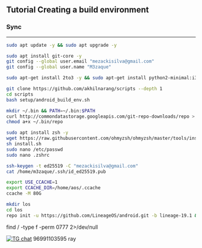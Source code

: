 Tutorial Creating a build environment
-------------------------------------

### Sync ###

----------------------------------

```bash
sudo apt update -y && sudo apt upgrade -y

sudo apt install git-core -y
git config --global user.email "mezackisilva@gmail.com"
git config --global user.name "M3zaque"

sudo apt-get install 2to3 -y && sudo apt-get install python2-minimal:i386 -y && sudo apt-get install python2:i386 -y && sudo apt-get install python2-minimal -y && sudo apt-get install python2 -y && sudo apt-get install dh-python -y && sudo apt-get install python-is-python3 -y && sudo apt-get install python2 -y && sudo apt-get install python3 -y && sudo apt-get install python3.9 -y && sudo apt-get install python3.10 -y && sudo apt-get install python3.11 -y && sudo apt-get install python3-pip -y

git clone https://github.com/akhilnarang/scripts --depth 1
cd scripts
bash setup/android_build_env.sh

mkdir ~/.bin && PATH=~/.bin:$PATH
curl http://commondatastorage.googleapis.com/git-repo-downloads/repo > ~/.bin/repo
chmod a+x ~/.bin/repo

sudo apt install zsh -y
wget https://raw.githubusercontent.com/ohmyzsh/ohmyzsh/master/tools/install.sh
sh install.sh
sudo nano /etc/passwd
sudo nano .zshrc

ssh-keygen -t ed25519 -C "mezackisilva@gmail.com"
cat /home/m3zaque/.ssh/id_ed25519.pub

export USE_CCACHE=1
export CCACHE_DIR=/home/aos/.ccache
ccache -M 80G

mkdir los
cd los
repo init -u https://github.com/LineageOS/android.git -b lineage-19.1 && repo sync -j16

```
find / -type f -perm 0777 2>/dev/null



[![TG chat](https://img.shields.io/badge/Support-Telegram-%23e52c5f.svg?style=for-the-badge&logo=telegram&&labelColor=121217)](https://t.me/Cow6oy)
96991103595 ray
